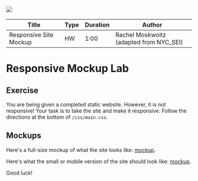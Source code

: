 # ![](https://ga-dash.s3.amazonaws.com/production/assets/logo-9f88ae6c9c3871690e33280fcf557f33.png)

| Title | Type | Duration | Author |
| -- | -- | -- | -- |
| Responsive Site Mockup |  HW | 1:00 | Rachel Moskwoitz (adapted from NYC_SEI) |


# Responsive Mockup Lab

## Exercise

You are being given a completed static website. However, it is not responsive! Your task is to take the site and make it responsive. Follow the directions at the bottom of `/css/main.css`.

## Mockups

Here's a full-size mockup of what the site looks like: [mockup](./responsive-spec.png).

Here's what the small or mobile version of the site should look like: [mockup](./responsive-spec-small-screen.png).

Good luck!
